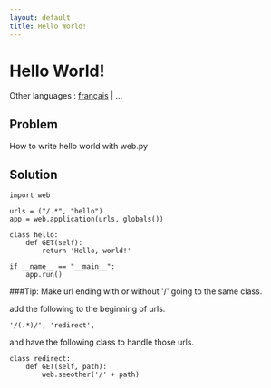 ```yaml
---
layout: default
title: Hello World!
---
```


# Hello World!

Other languages : [français](/helloworld/fr) | ...

## Problem

How to write hello world with web.py

## Solution

    import web

    urls = ("/.*", "hello")
    app = web.application(urls, globals())

    class hello:
        def GET(self):
            return 'Hello, world!'

    if __name__ == "__main__":
        app.run()

###Tip: Make url ending with or without '/' going to the same class.

add the following to the beginning of urls.

    '/(.*)/', 'redirect', 

and have the following class to handle those urls.

    class redirect:
        def GET(self, path):
            web.seeother('/' + path)